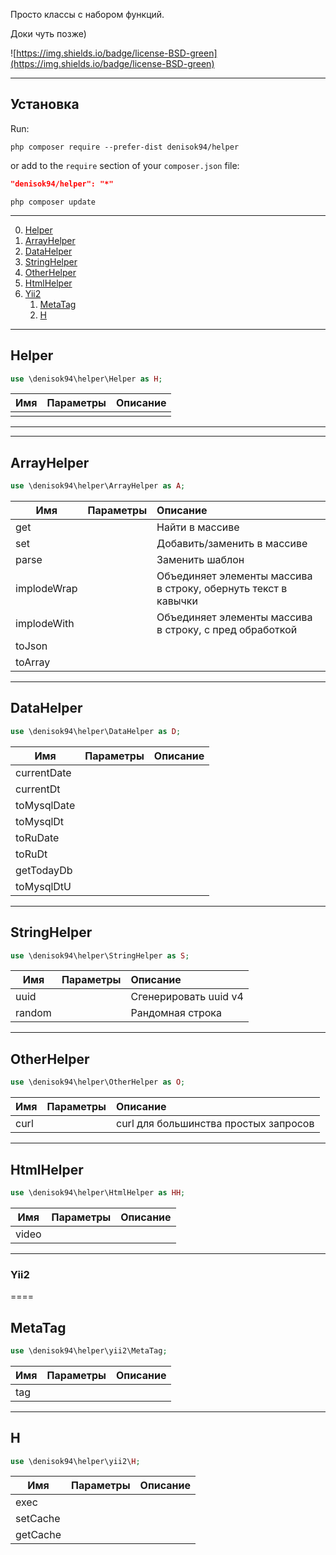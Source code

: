 Просто классы с набором функций.

Доки чуть позже)

![https://img.shields.io/badge/license-BSD-green](https://img.shields.io/badge/license-BSD-green)
___
## Установка

Run:
```
php composer require --prefer-dist denisok94/helper
```

or add to the `require` section of your `composer.json` file:

```json
"denisok94/helper": "*"
```
```
php composer update
```
___

0. [Helper](#Helper)
1. [ArrayHelper](#ArrayHelper)
2. [DataHelper](#DataHelper)
3. [StringHelper](#StringHelper)
4. [OtherHelper](#OtherHelper)
5. [HtmlHelper](#HtmlHelper)
6. [Yii2](#Yii2)
    1. [MetaTag](#MetaTag)
    2. [H](#H)

___
## Helper
```php
use \denisok94\helper\Helper as H;
```

| Имя | Параметры | Описание |
|----------------|:---------:|:----------------|
|  |  |  |
___


___
## ArrayHelper
```php
use \denisok94\helper\ArrayHelper as A;
```

| Имя | Параметры | Описание |
|----------------|:---------:|:----------------|
| get |  | Найти в массиве |
| set |  | Добавить/заменить в массиве |
| parse |  | Заменить шаблон |
| implodeWrap |  |  Объединяет элементы массива в строку, обернуть текст в кавычки |
| implodeWith |  |  Объединяет элементы массива в строку, с пред обработкой |
| toJson |  |  |
| toArray |  |  |
___

## DataHelper
```php
use \denisok94\helper\DataHelper as D;
```

| Имя | Параметры | Описание |
|----------------|:---------:|:----------------|
| currentDate |  |  |
| currentDt |  |  |
| toMysqlDate |  |  |
| toMysqlDt |  |  |
| toRuDate |  |  |
| toRuDt |  |  |
| getTodayDb |  |  |
| toMysqlDtU |  |  |

___
## StringHelper
```php
use \denisok94\helper\StringHelper as S;
```

| Имя | Параметры | Описание |
|----------------|:---------:|:----------------|
| uuid |  | Сгенерировать uuid v4 |
| random |  | Рандомная строка |

___
## OtherHelper
```php
use \denisok94\helper\OtherHelper as O;
```

| Имя | Параметры | Описание |
|----------------|:---------:|:----------------|
| curl |  | curl для большинства простых запросов |

___
## HtmlHelper
```php
use \denisok94\helper\HtmlHelper as HH;
```

| Имя | Параметры | Описание |
|----------------|:---------:|:----------------|
| video |  |  |


___
### Yii2

====
## MetaTag
```php
use \denisok94\helper\yii2\MetaTag;
```

| Имя | Параметры | Описание |
|----------------|:---------:|:----------------|
| tag |  |  |

___
## H
```php
use \denisok94\helper\yii2\H;
```

| Имя | Параметры | Описание |
|----------------|:---------:|:----------------|
| exec |  |  |
| setCache |  |  |
| getCache |  |  |